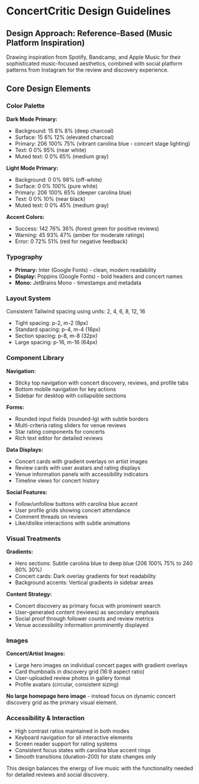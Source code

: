 # ConcertCritic Design Guidelines

## Design Approach: Reference-Based (Music Platform Inspiration)
Drawing inspiration from Spotify, Bandcamp, and Apple Music for their sophisticated music-focused aesthetics, combined with social platform patterns from Instagram for the review and discovery experience.

## Core Design Elements

### Color Palette
**Dark Mode Primary:**
- Background: 15 8% 8% (deep charcoal)
- Surface: 15 6% 12% (elevated charcoal)
- Primary: 206 100% 75% (vibrant carolina blue - concert stage lighting)
- Text: 0 0% 95% (near white)
- Muted text: 0 0% 65% (medium gray)

**Light Mode Primary:**
- Background: 0 0% 98% (off-white)
- Surface: 0 0% 100% (pure white)
- Primary: 206 100% 65% (deeper carolina blue)
- Text: 0 0% 10% (near black)
- Muted text: 0 0% 45% (medium gray)

**Accent Colors:**
- Success: 142 76% 36% (forest green for positive reviews)
- Warning: 45 93% 47% (amber for moderate ratings)
- Error: 0 72% 51% (red for negative feedback)

### Typography
- **Primary:** Inter (Google Fonts) - clean, modern readability
- **Display:** Poppins (Google Fonts) - bold headers and concert names
- **Mono:** JetBrains Mono - timestamps and metadata

### Layout System
Consistent Tailwind spacing using units: 2, 4, 6, 8, 12, 16
- Tight spacing: p-2, m-2 (8px)
- Standard spacing: p-4, m-4 (16px)
- Section spacing: p-8, m-8 (32px)
- Large spacing: p-16, m-16 (64px)

### Component Library

**Navigation:**
- Sticky top navigation with concert discovery, reviews, and profile tabs
- Bottom mobile navigation for key actions
- Sidebar for desktop with collapsible sections

**Forms:**
- Rounded input fields (rounded-lg) with subtle borders
- Multi-criteria rating sliders for venue reviews
- Star rating components for concerts
- Rich text editor for detailed reviews

**Data Displays:**
- Concert cards with gradient overlays on artist images
- Review cards with user avatars and rating displays
- Venue information panels with accessibility indicators
- Timeline views for concert history

**Social Features:**
- Follow/unfollow buttons with carolina blue accent
- User profile grids showing concert attendance
- Comment threads on reviews
- Like/dislike interactions with subtle animations

### Visual Treatments

**Gradients:**
- Hero sections: Subtle carolina blue to deep blue (206 100% 75% to 240 80% 30%)
- Concert cards: Dark overlay gradients for text readability
- Background accents: Vertical gradients in sidebar areas

**Content Strategy:**
- Concert discovery as primary focus with prominent search
- User-generated content (reviews) as secondary emphasis
- Social proof through follower counts and review metrics
- Venue accessibility information prominently displayed

### Images
**Concert/Artist Images:**
- Large hero images on individual concert pages with gradient overlays
- Card thumbnails in discovery grid (16:9 aspect ratio)
- User-uploaded review photos in gallery format
- Profile avatars (circular, consistent sizing)

**No large homepage hero image** - instead focus on dynamic concert discovery grid as the primary visual element.

### Accessibility & Interaction
- High contrast ratios maintained in both modes
- Keyboard navigation for all interactive elements
- Screen reader support for rating systems
- Consistent focus states with carolina blue accent rings
- Smooth transitions (duration-200) for state changes only

This design balances the energy of live music with the functionality needed for detailed reviews and social discovery.